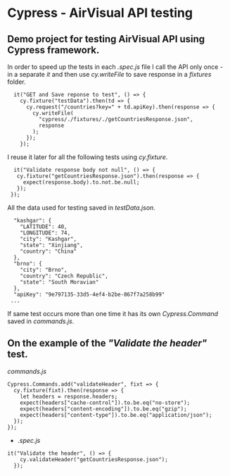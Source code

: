 # Cypress - AirVisual API testing
## Demo project for testing AirVisual API using Cypress framework.

In order to speed up the tests in each *.spec.js* file I call the API only once - in a separate *it* and then use *cy.writeFile* to save response in a *fixtures* folder.
```
  it("GET and Save reponse to test", () => {
    cy.fixture("testData").then(td => {
      cy.request("/countries?key=" + td.apiKey).then(response => {
        cy.writeFile(
          "cypress/./fixtures/./getCountriesResponse.json",
          response
        );
      });
    });
```
 I reuse it later for all the following tests using *cy.fixture*.
 ```
   it("Validate response body not null", () => {
    cy.fixture("getCountriesResponse.json").then(response => {
      expect(response.body).to.not.be.null;
    });
  });
 ```
All the data used for testing saved in *testData.json*.
```{
  "kashgar": {
    "LATITUDE": 40,
    "LONGITUDE": 74,
    "city": "Kashgar",
    "state": "Xinjiang",
    "country": "China"
  },
  "brno": {
    "city": "Brno",
    "country": "Czech Republic",
    "state": "South Moravian"
  },
  "apiKey": "9e797135-33d5-4ef4-b2be-867f7a258b99"
 ...
 ```
If same test occurs more than one time it has its own *Cypress.Command* saved in *commands.js*.
## On the example of the *"Validate the header"* test.
*commands.js*
```
Cypress.Commands.add("validateHeader", fixt => {
  cy.fixture(fixt).then(response => {
    let headers = response.headers;
    expect(headers["cache-control"]).to.be.eq("no-store");
    expect(headers["content-encoding"]).to.be.eq("gzip");
    expect(headers["content-type"]).to.be.eq("application/json");
  });
});
```
* *.spec.js*
```
it("Validate the header", () => {
    cy.validateHeader("getCountriesResponse.json");
  });
```
